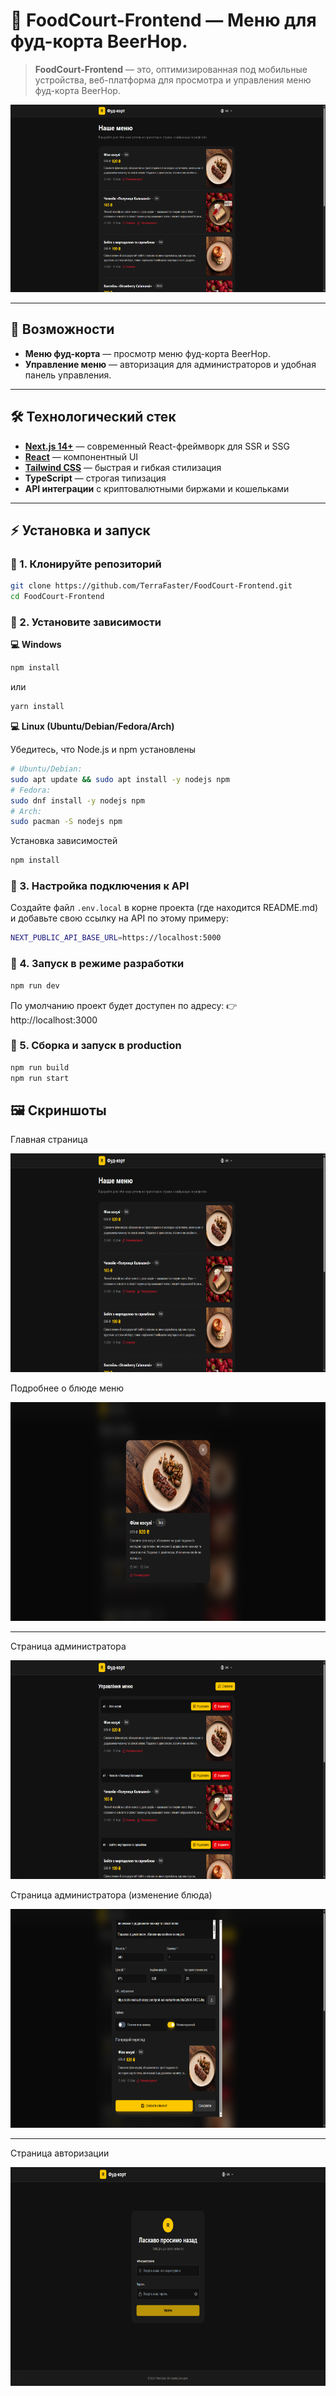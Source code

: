 # 🍕 FoodCourt-Frontend — Меню для фуд-корта BeerHop.

> **FoodCourt-Frontend** — это, оптимизированная под мобильные устройства, веб-платформа для просмотра и управления меню фуд-корта BeerHop.

<img src="images/banner.png" alt="FoodCourt-Frontend Banner" height="300"/>

---

## 🚀 Возможности

- **Меню фуд-корта** — просмотр меню фуд-корта BeerHop.
- **Управление меню** — авторизация для администраторов и удобная панель управления.

---

## 🛠️ Технологический стек

- **[Next.js 14+](https://nextjs.org/)** — современный React-фреймворк для SSR и SSG
- **[React](https://reactjs.org/)** — компонентный UI
- **[Tailwind CSS](https://tailwindcss.com/)** — быстрая и гибкая стилизация
- **TypeScript** — строгая типизация
- **API интеграции** с криптовалютными биржами и кошельками

---

## ⚡ Установка и запуск

### 🔹 1. Клонируйте репозиторий

```bash
git clone https://github.com/TerraFaster/FoodCourt-Frontend.git
cd FoodCourt-Frontend
```

### 🔹 2. Установите зависимости
**💻 Windows**

```bash
npm install
```
или
```bash
yarn install
```

**💻 Linux (Ubuntu/Debian/Fedora/Arch)**

Убедитесь, что Node.js и npm установлены
```bash
# Ubuntu/Debian:
sudo apt update && sudo apt install -y nodejs npm
# Fedora:
sudo dnf install -y nodejs npm
# Arch:
sudo pacman -S nodejs npm
```

Установка зависимостей
```bash
npm install
```

### 🔹 3. Настройка подключения к API
Создайте файл `.env.local` в корне проекта (где находится README.md) и добавьте свою ссылку на API по этому примеру:

```bash
NEXT_PUBLIC_API_BASE_URL=https://localhost:5000
```

### 🔹 4. Запуск в режиме разработки
```bash
npm run dev
```

По умолчанию проект будет доступен по адресу:
👉 http://localhost:3000

### 🔹 5. Сборка и запуск в production
```bash
npm run build
npm run start
```

## 🖼️ Скриншоты
Главная страница

<img src="images/banner.png" alt="Главная страница" height="350"/>

Подробнее о блюде меню

<img src="images/menu_item_popup.png" alt="Подробнее о блюде меню" height="350"/>

---

Страница администратора

<img src="images/admin_panel.png" alt="Страница администратора" height="350"/>

Страница администратора (изменение блюда)

<img src="images/admin_panel_item_edit.png" alt="Страница администратора (изменение блюда)" height="350"/>

---

Страница авторизации

<img src="images/auth.png" alt="Страница авторизации" height="350"/>
